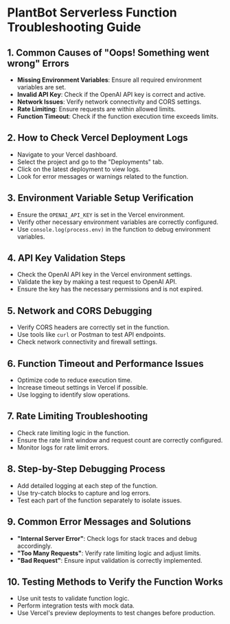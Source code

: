 
# PlantBot Serverless Function Troubleshooting Guide

## 1. Common Causes of "Oops! Something went wrong" Errors
- **Missing Environment Variables**: Ensure all required environment variables are set.
- **Invalid API Key**: Check if the OpenAI API key is correct and active.
- **Network Issues**: Verify network connectivity and CORS settings.
- **Rate Limiting**: Ensure requests are within allowed limits.
- **Function Timeout**: Check if the function execution time exceeds limits.

## 2. How to Check Vercel Deployment Logs
- Navigate to your Vercel dashboard.
- Select the project and go to the "Deployments" tab.
- Click on the latest deployment to view logs.
- Look for error messages or warnings related to the function.

## 3. Environment Variable Setup Verification
- Ensure the `OPENAI_API_KEY` is set in the Vercel environment.
- Verify other necessary environment variables are correctly configured.
- Use `console.log(process.env)` in the function to debug environment variables.

## 4. API Key Validation Steps
- Check the OpenAI API key in the Vercel environment settings.
- Validate the key by making a test request to OpenAI API.
- Ensure the key has the necessary permissions and is not expired.

## 5. Network and CORS Debugging
- Verify CORS headers are correctly set in the function.
- Use tools like `curl` or Postman to test API endpoints.
- Check network connectivity and firewall settings.

## 6. Function Timeout and Performance Issues
- Optimize code to reduce execution time.
- Increase timeout settings in Vercel if possible.
- Use logging to identify slow operations.

## 7. Rate Limiting Troubleshooting
- Check rate limiting logic in the function.
- Ensure the rate limit window and request count are correctly configured.
- Monitor logs for rate limit errors.

## 8. Step-by-Step Debugging Process
- Add detailed logging at each step of the function.
- Use try-catch blocks to capture and log errors.
- Test each part of the function separately to isolate issues.

## 9. Common Error Messages and Solutions
- **"Internal Server Error"**: Check logs for stack traces and debug accordingly.
- **"Too Many Requests"**: Verify rate limiting logic and adjust limits.
- **"Bad Request"**: Ensure input validation is correctly implemented.

## 10. Testing Methods to Verify the Function Works
- Use unit tests to validate function logic.
- Perform integration tests with mock data.
- Use Vercel's preview deployments to test changes before production.

